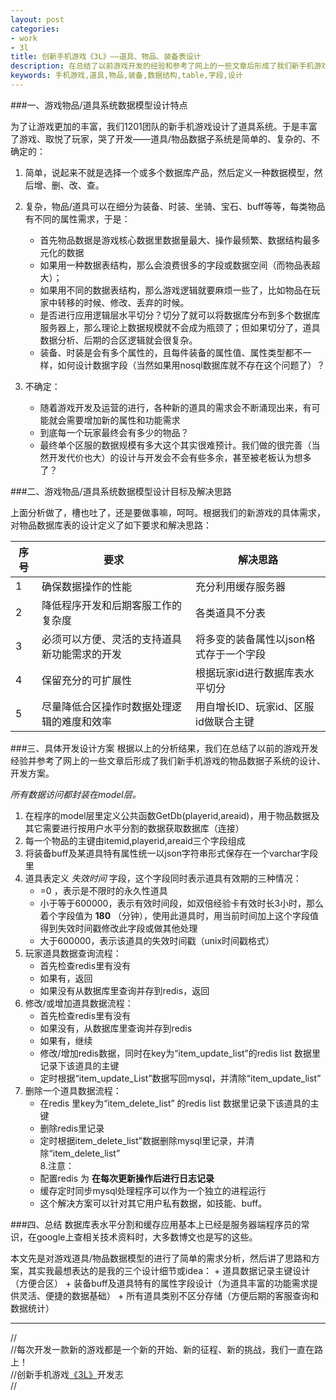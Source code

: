 ```yaml
---
layout: post
categories:
- work 
- 3l
title: 创新手机游戏《3L》——道具、物品、装备表设计
description: 在总结了以前游戏开发的经验和参考了网上的一些文章后形成了我们新手机游戏的物品数据表（或道具表、装备表）设计方案。
keywords: 手机游戏,道具,物品,装备,数据结构,table,字段,设计
---
```



###一、游戏物品/道具系统数据模型设计特点

为了让游戏更加的丰富，我们1201团队的新手机游戏设计了道具系统。于是丰富了游戏、取悦了玩家，哭了开发——道具/物品数据子系统是简单的、复杂的、不确定的：

1. 简单，说起来不就是选择一个或多个数据库产品，然后定义一种数据模型，然后增、删、改、查。
2. 复杂，物品/道具可以在细分为装备、时装、坐骑、宝石、buff等等，每类物品有不同的属性需求，于是：

    + 首先物品数据是游戏核心数据里数据量最大、操作最频繁、数据结构最多元化的数据 
    + 如果用一种数据表结构，那么会浪费很多的字段或数据空间（而物品表超大）；  
    + 如果用不同的数据表结构，那么游戏逻辑就要麻烦一些了，比如物品在玩家中转移的时候、修改、丢弃的时候。  
    + 是否进行应用逻辑层水平切分？切分了就可以将数据库分布到多个数据库服务器上，那么理论上数据规模就不会成为瓶颈了；但如果切分了，道具数据分析、后期的合区逻辑就会很复杂。  
    + 装备、时装是会有多个属性的，且每件装备的属性值、属性类型都不一样，如何设计数据字段（当然如果用nosql数据库就不存在这个问题了）？  

3. 不确定：

    + 随着游戏开发及运营的进行，各种新的道具的需求会不断涌现出来，有可能就会需要增加新的属性和功能需求  
    + 到底每一个玩家最终会有多少的物品？  
    + 最终单个区服的数据规模有多大这个其实很难预计。我们做的很完善（当然开发代价也大）的设计与开发会不会有些多余，甚至被老板认为想多了？  

###二、游戏物品/道具系统数据模型设计目标及解决思路

上面分析做了，槽也吐了，还是要做事嘛，呵呵。根据我们的新游戏的具体需求，对物品数据库表的设计定义了如下要求和解决思路：

序号 | 要求 | 解决思路
------| ----- | -----------------------------------
1     | 确保数据操作的性能 | 充分利用缓存服务器
2     | 降低程序开发和后期客服工作的复杂度 | 各类道具不分表
3     | 必须可以方便、灵活的支持道具新功能需求的开发 | 将多变的装备属性以json格式存于一个字段
4     | 保留充分的可扩展性 | 根据玩家id进行数据库表水平切分
5     | 尽量降低合区操作时数据处理逻辑的难度和效率 | 用自增长ID、玩家id、区服id做联合主键

###三、具体开发设计方案
根据以上的分析结果，我们在总结了以前的游戏开发经验并参考了网上的一些文章后形成了我们新手机游戏的物品数据子系统的设计、开发方案。

*所有数据访问都封装在model层。*

1. 在程序的model层里定义公共函数GetDb(playerid,areaid)，用于物品数据及其它需要进行按用户水平分割的数据获取数据库（连接）  
2. 每一个物品的主键由itemid,playerid,areaid三个字段组成  
3. 将装备buff及某道具特有属性统一以json字符串形式保存在一个varchar字段里  
4. 道具表定义 *失效时间* 字段，这个字段同时表示道具有效期的三种情况：  
    + =0 ，表示是不限时的永久性道具  
    + 小于等于600000，表示有效时间段，如双倍经验卡有效时长3小时，那么着个字段值为 **180** （分钟），使用此道具时，用当前时间加上这个字段值得到失效时间戳修改此字段或做其他处理  
    + 大于600000，表示该道具的失效时间戳（unix时间戳格式）  
5. 玩家道具数据查询流程：  
    + 首先检查redis里有没有  
    + 如果有，返回  
    + 如果没有从数据库里查询并存到redis，返回  
6. 修改/或增加道具数据流程：  
    + 首先检查redis里有没有  
    + 如果没有，从数据库里查询并存到redis  
    + 如果有，继续  
    + 修改/增加redis数据，同时在key为“item_update_list”的redis list 数据里记录下该道具的主键  
    + 定时根据“item_update_List”数据写回mysql，并清除“item_update_list”
7. 删除一个道具数据流程：  
    + 在redis 里key为“item_delete_list” 的redis list 数据里记录下该道具的主键  
    + 删除redis里记录  
    + 定时根据item_delete_list”数据删除mysql里记录，并清除“item_delete_list”  
8.注意：  
    + 配置redis 为 **在每次更新操作后进行日志记录**  
    + 缓存定时同步mysql处理程序可以作为一个独立的进程运行
    + 这个解决方案可以针对其它用户私有数据，如技能、buff。

###四、总结
数据库表水平分割和缓存应用基本上已经是服务器端程序员的常识，在google上查相关技术资料时，大多数博文也是写的这些。

本文先是对游戏道具/物品数据模型的进行了简单的需求分析，然后讲了思路和方案，其实我最想表达的是我的三个设计细节或idea：
    + 道具数据记录主键设计（方便合区）
    + 装备buff及道具特有的属性字段设计（为道具丰富的功能需求提供灵活、便捷的数据基础）
    + 所有道具类别不区分存储（方便后期的客服查询和数据统计）
    


------
//  
//每次开发一款新的游戏都是一个新的开始、新的征程、新的挑战，我们一直在路上！  
//创新手机游戏[《3L》][link3l]开发志  
//  

[link3l]: http://blog.5d13.cn/3l.html "创新手游《3L》"

